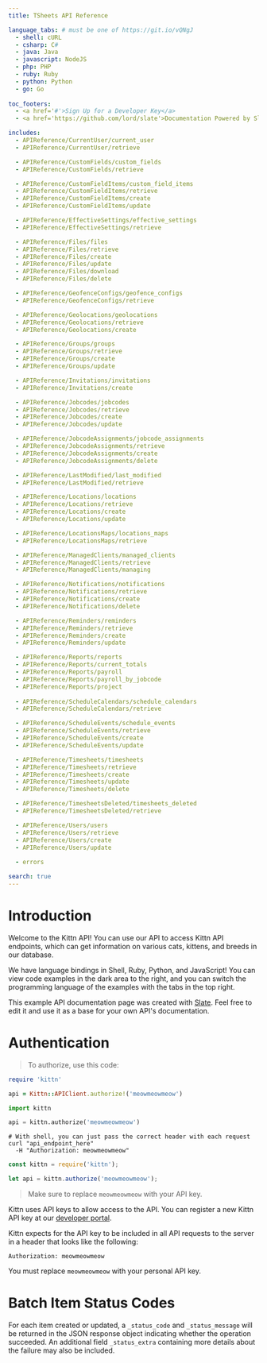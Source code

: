 ```yaml
---
title: TSheets API Reference

language_tabs: # must be one of https://git.io/vQNgJ
  - shell: cURL
  - csharp: C#
  - java: Java
  - javascript: NodeJS
  - php: PHP
  - ruby: Ruby
  - python: Python
  - go: Go
 
toc_footers:
  - <a href='#'>Sign Up for a Developer Key</a>
  - <a href='https://github.com/lord/slate'>Documentation Powered by Slate</a>

includes:
  - APIReference/CurrentUser/current_user
  - APIReference/CurrentUser/retrieve

  - APIReference/CustomFields/custom_fields  
  - APIReference/CustomFields/retrieve

  - APIReference/CustomFieldItems/custom_field_items
  - APIReference/CustomFieldItems/retrieve
  - APIReference/CustomFieldItems/create
  - APIReference/CustomFieldItems/update

  - APIReference/EffectiveSettings/effective_settings
  - APIReference/EffectiveSettings/retrieve

  - APIReference/Files/files
  - APIReference/Files/retrieve  
  - APIReference/Files/create
  - APIReference/Files/update
  - APIReference/Files/download
  - APIReference/Files/delete 

  - APIReference/GeofenceConfigs/geofence_configs
  - APIReference/GeofenceConfigs/retrieve

  - APIReference/Geolocations/geolocations
  - APIReference/Geolocations/retrieve  
  - APIReference/Geolocations/create

  - APIReference/Groups/groups
  - APIReference/Groups/retrieve  
  - APIReference/Groups/create    
  - APIReference/Groups/update

  - APIReference/Invitations/invitations
  - APIReference/Invitations/create

  - APIReference/Jobcodes/jobcodes
  - APIReference/Jobcodes/retrieve
  - APIReference/Jobcodes/create
  - APIReference/Jobcodes/update

  - APIReference/JobcodeAssignments/jobcode_assignments
  - APIReference/JobcodeAssignments/retrieve
  - APIReference/JobcodeAssignments/create
  - APIReference/JobcodeAssignments/delete

  - APIReference/LastModified/last_modified
  - APIReference/LastModified/retrieve

  - APIReference/Locations/locations
  - APIReference/Locations/retrieve
  - APIReference/Locations/create
  - APIReference/Locations/update

  - APIReference/LocationsMaps/locations_maps
  - APIReference/LocationsMaps/retrieve

  - APIReference/ManagedClients/managed_clients
  - APIReference/ManagedClients/retrieve  
  - APIReference/ManagedClients/managing

  - APIReference/Notifications/notifications
  - APIReference/Notifications/retrieve
  - APIReference/Notifications/create
  - APIReference/Notifications/delete

  - APIReference/Reminders/reminders
  - APIReference/Reminders/retrieve
  - APIReference/Reminders/create
  - APIReference/Reminders/update

  - APIReference/Reports/reports
  - APIReference/Reports/current_totals
  - APIReference/Reports/payroll
  - APIReference/Reports/payroll_by_jobcode       
  - APIReference/Reports/project  
  
  - APIReference/ScheduleCalendars/schedule_calendars
  - APIReference/ScheduleCalendars/retrieve

  - APIReference/ScheduleEvents/schedule_events
  - APIReference/ScheduleEvents/retrieve
  - APIReference/ScheduleEvents/create 
  - APIReference/ScheduleEvents/update

  - APIReference/Timesheets/timesheets
  - APIReference/Timesheets/retrieve
  - APIReference/Timesheets/create 
  - APIReference/Timesheets/update
  - APIReference/Timesheets/delete          

  - APIReference/TimesheetsDeleted/timesheets_deleted
  - APIReference/TimesheetsDeleted/retrieve

  - APIReference/Users/users
  - APIReference/Users/retrieve
  - APIReference/Users/create
  - APIReference/Users/update
  
  - errors

search: true
---
```


# Introduction

Welcome to the Kittn API! You can use our API to access Kittn API endpoints, which can get information on various cats, kittens, and breeds in our database.

We have language bindings in Shell, Ruby, Python, and JavaScript! You can view code examples in the dark area to the right, and you can switch the programming language of the examples with the tabs in the top right.

This example API documentation page was created with [Slate](https://github.com/lord/slate). Feel free to edit it and use it as a base for your own API's documentation.

# Authentication

> To authorize, use this code:

```ruby
require 'kittn'

api = Kittn::APIClient.authorize!('meowmeowmeow')
```

```python
import kittn

api = kittn.authorize('meowmeowmeow')
```

```shell
# With shell, you can just pass the correct header with each request
curl "api_endpoint_here"
  -H "Authorization: meowmeowmeow"
```

```javascript
const kittn = require('kittn');

let api = kittn.authorize('meowmeowmeow');
```

> Make sure to replace `meowmeowmeow` with your API key.

Kittn uses API keys to allow access to the API. You can register a new Kittn API key at our [developer portal](http://example.com/developers).

Kittn expects for the API key to be included in all API requests to the server in a header that looks like the following:

`Authorization: meowmeowmeow`

<aside class="notice">
You must replace <code>meowmeowmeow</code> with your personal API key.
</aside>

# Batch Item Status Codes
For each item created or updated, a `_status_code` and `_status_message` will be returned in the JSON response object indicating whether the operation succeeded. An additional field `_status_extra` containing more details about the failure may also be included.
